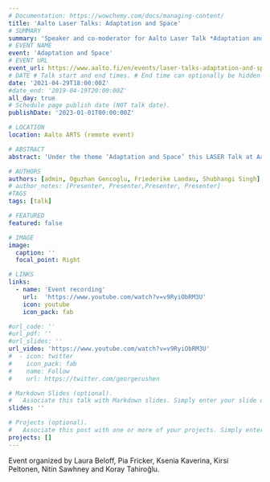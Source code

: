 ```yaml
---
# Documentation: https://wowchemy.com/docs/managing-content/
title: 'Aalto Laser Talks: Adaptation and Space'
# SUMMARY
summary: 'Speaker and co-moderator for Aalto Laser Talk *Adaptation and Space*. Helsinki, 2019'
# EVENT NAME 
event: 'Adaptation and Space'
# EVENT URL 
event_url: https://www.aalto.fi/en/events/laser-talks-adaptation-and-space
# DATE # Talk start and end times. # End time can optionally be hidden by prefixing the line with `#`.
date: '2021-04-29T18:00:00Z'
#date_end: '2019-04-19T20:00:00Z'
all_day: true
# Schedule page publish date (NOT talk date).
publishDate: '2023-01-01T00:00:00Z'

# LOCATION 
location: Aalto ARTS (remote event)

# ABSTRACT 
abstract: 'Under the theme ‘Adaptation and Space’ this LASER Talk at Aalto University will intersect different practices and discourses as heterogeneous but complementary articulations of ‘space’, that address, operate on and contribute, in different ways and capacities, to the transformation of the contemporary environment and its challenges: the social, the infrastructural, the technological, the sensory, the virtual, the built and the unbuilt.'

# AUTHORS 
authors: [admin, Oguzhan Gencoglu, Friederike Landau, Shubhangi Singh]
# author_notes: [Presenter, Presenter,Presenter, Presenter]
#TAGS
tags: [talk]

# FEATURED
featured: false

# IMAGE 
image:
  caption: ''
  focal_point: Right

# LINKS 
links:
  - name: 'Event recording'
    url:  'https://www.youtube.com/watch?v=v9RyiObRM3U'
    icon: youtube
    icon_pack: fab

#url_code: ''
#url_pdf: ''
#url_slides: ''
url_video: 'https://www.youtube.com/watch?v=v9RyiObRM3U'
#  - icon: twitter
#    icon_pack: fab
#    name: Follow
#    url: https://twitter.com/georgecushen

# Markdown Slides (optional).
#   Associate this talk with Markdown slides. Simply enter your slide deck's filename without extension. Otherwise, set `slides = ""`.
slides: ''

# Projects (optional).
#   Associate this post with one or more of your projects. Simply enter your project's folder or file name without extension. Otherwise, set `projects = []`.
projects: []
---
```


Event organized by Laura Beloff, Pia Fricker, Ksenia Kaverina, Kirsi Peltonen, Nitin Sawhney and Koray Tahiroğlu.


